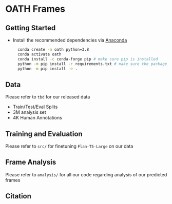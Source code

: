 # OATH Frames

## Getting Started
* Install the recommended dependencies via [Anaconda](https://www.anaconda.com/download/)
  ```bash
    conda create -n oath python=3.8
    conda activate oath
    conda install -c conda-forge pip # make sure pip is installed
    python -m pip install -r requirements.txt # make sure the packages are installed in the specific conda environment
    python -m pip install -e .
  ```
## Data
Please refer to `tbd` for our released data
* Train/Test/Eval Splits
* 3M analysis set
* 4K Human Annotations
## Training and Evaluation
Please refer to `src/` for finetuning `Flan-T5-Large` on our data
## Frame Analysis
Please refer to `analysis/` for all our code regarding analysis of our predicted frames
## Citation
```
```
